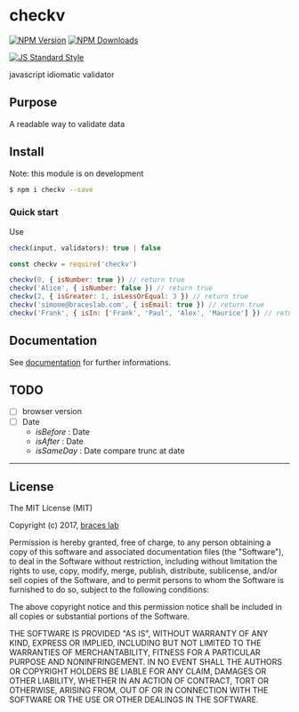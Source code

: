 # checkv

[![NPM Version](http://img.shields.io/npm/v/checkv.svg?style=flat)](https://www.npmjs.org/package/checkv)
[![NPM Downloads](https://img.shields.io/npm/dm/checkv.svg?style=flat)](https://www.npmjs.org/package/checkv)

[![JS Standard Style](https://img.shields.io/badge/code%20style-standard-brightgreen.svg)](http://standardjs.com/)

javascript idiomatic validator

## Purpose

A readable way to validate data

## Install

Note: this module is on development

````bash
$ npm i checkv --save
````

### Quick start

Use

````js
check(input, validators): true | false
````

````js
const checkv = require('checkv')

checkv(0, { isNumber: true }) // return true
checkv('Alice', { isNumber: false }) // return true
checkv(2, { isGreater: 1, isLessOrEqual: 3 }) // return true
checkv('simone@braceslab.com', { isEmail: true }) // return true
checkv('Frank', { isIn: ['Frank', 'Paul', 'Alex', 'Maurice'] }) // return true

````

## Documentation

See [documentation](./doc/README.md) for further informations.

## TODO

- [ ] browser version
- [ ] Date
  - _isBefore_ : Date
  - _isAfter_ : Date
  - _isSameDay_ : Date compare trunc at date

---

## License

The MIT License (MIT)

Copyright (c) 2017, [braces lab](https://braceslab.com)

Permission is hereby granted, free of charge, to any person obtaining a copy
of this software and associated documentation files (the "Software"), to deal
in the Software without restriction, including without limitation the rights
to use, copy, modify, merge, publish, distribute, sublicense, and/or sell
copies of the Software, and to permit persons to whom the Software is
furnished to do so, subject to the following conditions:

The above copyright notice and this permission notice shall be included in all
copies or substantial portions of the Software.

THE SOFTWARE IS PROVIDED "AS IS", WITHOUT WARRANTY OF ANY KIND, EXPRESS OR
IMPLIED, INCLUDING BUT NOT LIMITED TO THE WARRANTIES OF MERCHANTABILITY,
FITNESS FOR A PARTICULAR PURPOSE AND NONINFRINGEMENT. IN NO EVENT SHALL THE
AUTHORS OR COPYRIGHT HOLDERS BE LIABLE FOR ANY CLAIM, DAMAGES OR OTHER
LIABILITY, WHETHER IN AN ACTION OF CONTRACT, TORT OR OTHERWISE, ARISING FROM,
OUT OF OR IN CONNECTION WITH THE SOFTWARE OR THE USE OR OTHER DEALINGS IN THE
SOFTWARE.
